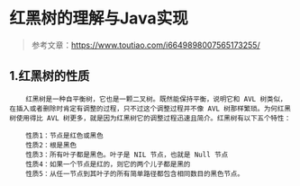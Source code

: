 # 红黑树的理解与Java实现

> 参考文章：https://www.toutiao.com/i6649898007565173255/

## 1.红黑树的性质

        红黑树是一种自平衡树，它也是一颗二叉树。既然能保持平衡，说明它和 AVL 树类似，在插入或者删除时肯定有调整的过程，只不过这个调整过程并不像 AVL 树那样繁琐。为何红黑树使用得比 AVL 树更多，就是因为红黑树它的调整过程迅速且简介。红黑树有以下五个特性：

        性质1：节点是红色或黑色
        性质2：根是黑色
        性质3：所有叶子都是黑色。叶子是 NIL 节点，也就是 Null 节点
        性质4：如果一个节点是红的，则它的两个儿子都是黑的
        性质5：从任一节点到其叶子的所有简单路径都包含相同数目的黑色节点。